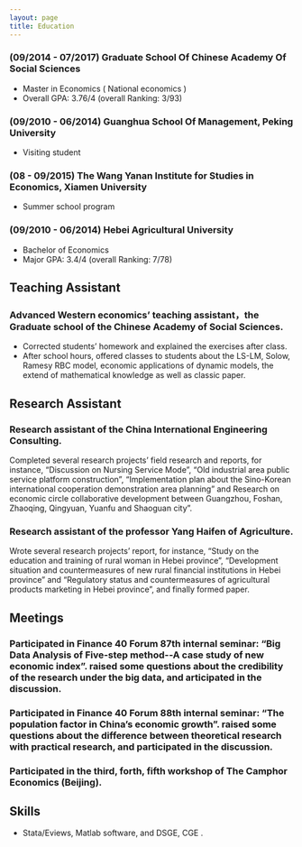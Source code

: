```yaml
---
layout: page
title: Education
---
```



### (09/2014 - 07/2017) Graduate School Of Chinese Academy Of Social Sciences
* Master in Economics ( National economics )
* Overall GPA: 3.76/4 (overall Ranking: 3/93)

### (09/2010 - 06/2014) Guanghua School Of Management, Peking University
* Visiting student

### (08 - 09/2015) The Wang Yanan Institute for Studies in Economics, Xiamen University
* Summer school program

### (09/2010 - 06/2014) Hebei Agricultural University
* Bachelor of Economics
* Major GPA: 3.4/4 (overall Ranking: 7/78)





## Teaching Assistant

### Advanced Western economics’ teaching assistant，the Graduate school of the Chinese Academy of Social Sciences.
* Corrected students’ homework and explained the exercises after class. 
* After school hours, offered classes to students about the LS-LM, Solow, Ramesy RBC model, economic applications of dynamic models, the extend of mathematical knowledge as well as classic paper.


## Research Assistant

### Research assistant of the China International Engineering Consulting.
Completed several research projects’ field research and reports, for instance, “Discussion on Nursing Service Mode”, “Old industrial area public service platform construction”, “Implementation plan about the Sino-Korean international cooperation demonstration area planning” and Research on economic circle collaborative development between Guangzhou, Foshan, Zhaoqing, Qingyuan, Yuanfu and Shaoguan city”.

### Research assistant of the professor Yang Haifen of Agriculture.
Wrote several research projects’ report, for instance, “Study on the education and training of rural woman in Hebei province”, “Development situation and countermeasures of new rural financial institutions in Hebei province” and “Regulatory status and countermeasures of agricultural products marketing in Hebei province”, and finally formed paper.
 
 
## Meetings

### Participated in Finance 40 Forum 87th internal seminar: “Big Data Analysis of Five-step method--A case study of new economic index”. raised some questions about the credibility of the research under the big data, and articipated in the discussion.

### Participated in Finance 40 Forum 88th internal seminar: “The population factor in China’s economic growth”. raised some questions about the difference between theoretical research with practical research, and participated in the discussion.

### Participated in the third, forth, fifth workshop of The Camphor Economics (Beijing).

## Skills
* Stata/Eviews, Matlab software, and DSGE, CGE .









